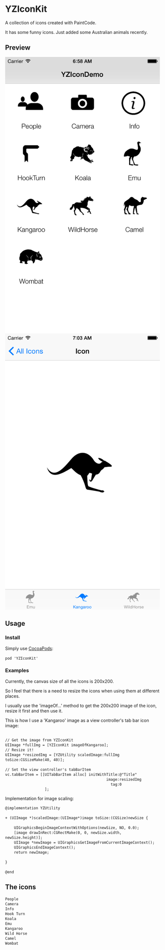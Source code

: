 YZIconKit
=========

A collection of icons created with PaintCode.

It has some funny icons. Just added some Australian animals recently.

## Preview

![Screenshot](https://raw.githubusercontent.com/yichizhang/YZIconKit/master/ScreenShot1.png)
![Screenshot](https://raw.githubusercontent.com/yichizhang/YZIconKit/master/ScreenShot2.png)

## Usage

### Install
Simply use [CocoaPods](http://cocoapods.org/):

`pod 'YZIconKit'`

### Examples

Currently, the canvas size of all the icons is 200x200.

So I feel that there is a need to resize the icons when using them at different places.

I usually use the 'imageOf...' method to get the 200x200 image of the icon, resize it first and then use it.

This is how I use a 'Kangaroo' image as a view controller's tab bar icon image:

```objc

// Get the image from YZIconKit
UIImage *fullImg = [YZIconKit imageOfKangaroo];
// Resize it!
UIImage *resizedImg = [YZUtility scaledImage:fullImg toSize:CGSizeMake(40, 40)];

// Set the view controller's tabBarItem
vc.tabBarItem = [[UITabBarItem alloc] initWithTitle:@"Title"
                                              image:resizedImg
                                                tag:0
                  ];
```
Implementation for image scaling:

```objc
@implementation YZUtility

+ (UIImage *)scaledImage:(UIImage*)image toSize:(CGSize)newSize {
    
    UIGraphicsBeginImageContextWithOptions(newSize, NO, 0.0);
    [image drawInRect:CGRectMake(0, 0, newSize.width, newSize.height)];
    UIImage *newImage = UIGraphicsGetImageFromCurrentImageContext();
    UIGraphicsEndImageContext();
    return newImage;
    
}

@end
```

## The icons
```
People
Camera
Info
Hook Turn
Koala
Emu
Kangaroo
Wild Horse
Camel
Wombat
```